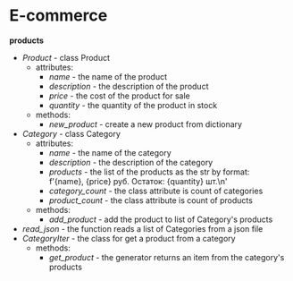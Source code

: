 # E-commerce

**products**
- *Product* - class Product
  - attributes:
    - *name* - the name of the product
    - *description* - the description of the product
    - *price* - the cost of the product for sale
    - *quantity* - the quantity of the product in stock
  - methods:
    - *new_product* - create a new product from dictionary
- *Category* - class Category
  - attributes:
    - *name* - the name of the category
    - *description* - the description of the category
    - *products* - the list of the products as the str by format:  
      f'{name}, {price} руб. Остаток: {quantity} шт.\n'
    - *category_count* - the class attribute is count of categories
    - *product_count* - the class attribute is count of products
  - methods:
    - *add_product* - add the product to list of Category's products
- *read_json* - the function reads a list of Categories from a json file
- *CategoryIter* - the class for get a product from a category
  - methods:
    - *get_product* - the generator returns an item from the category's products
